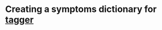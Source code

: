 # Creating a symptoms dictionary for [tagger](https://bitbucket.org/larsjuhljensen/tagger/overview)
